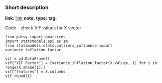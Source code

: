 ### Short description
**link:** [link](https://en.wikipedia.org/wiki/Variance_inflation_factor)
**note:** 
**type:** 
**tag:**

Code - check VIF values for X vector

	from patsy import dmatrices
	import statsmodels.api as sm
	from statsmodels.stats.outliers_influence import variance_inflation_factor
	
	vif = pd.DataFrame()
	vif["VIF Factor"] = [variance_inflation_factor(X.values, i) for i in range(X.shape[1])]
	vif["features"] = X.columns
	vif.round(1)
